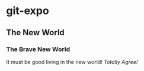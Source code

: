 # git-expo

## The New World

### The Brave New World

It must be good living in the new world!
*Totally Agree!*

